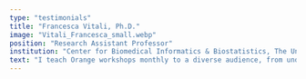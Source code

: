 ```yaml
---
type: "testimonials"
title: "Francesca Vitali, Ph.D."
image: "Vitali_Francesca_small.webp"
position: "Research Assistant Professor"
institution: "Center for Biomedical Informatics & Biostatistics, The University of Arizona"
text: "I teach Orange workshops monthly to a diverse audience, from undergrad students to expert researchers. Orange is very intuitive, and, by the end of the workshop, the participants are able to perform complex data visualization and basic machine learning analyses. Most of our attendees have been able to incorporate this tool in their research practice."
---
```

